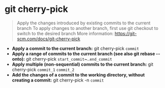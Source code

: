 # git cherry-pick
> Apply the changes introduced by existing commits to the current branch
> To apply changes to another branch, first use git checkout to switch to the desired branch
> More information: <https://git-scm.com/docs/git-cherry-pick>
- **Apply a commit to the current branch:**
git cherry-pick `commit`
- **Apply a range of commits to the current branch (see also git rebase --onto):**
git cherry-pick `start_commit`~..`end_commit`
- **Apply multiple (non-sequential) commits to the current branch:**
git cherry-pick `commit_1` `commit_2`
- **Add the changes of a commit to the working directory, without creating a commit:**
git cherry-pick -n `commit`
